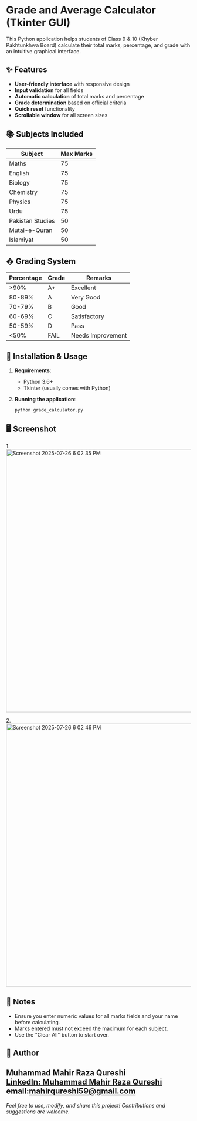 # Grade and Average Calculator (Tkinter GUI)

This Python application helps students of Class 9 & 10 (Khyber Pakhtunkhwa Board) calculate their total marks, percentage, and grade with an intuitive graphical interface.

## ✨ Features

- **User-friendly interface** with responsive design
- **Input validation** for all fields
- **Automatic calculation** of total marks and percentage
- **Grade determination** based on official criteria
- **Quick reset** functionality
- **Scrollable window** for all screen sizes

## 📚 Subjects Included

| Subject        | Max Marks |
|----------------|-----------|
| Maths          | 75        |
| English        | 75        |
| Biology        | 75        |
| Chemistry      | 75        |
| Physics        | 75        |
| Urdu           | 75        |
| Pakistan Studies | 50      |
| Mutal-e-Quran  | 50        |
| Islamiyat      | 50        |

## � Grading System

Percentage | Grade | Remarks
-----------|-------|---------
≥90%       | A+    | Excellent
80-89%     | A     | Very Good  
70-79%     | B     | Good
60-69%     | C     | Satisfactory
50-59%     | D     | Pass
<50%       | FAIL  | Needs Improvement

## 🚀 Installation & Usage

1. **Requirements**:
   - Python 3.6+
   - Tkinter (usually comes with Python)

2. **Running the application**:
   ```bash
   python grade_calculator.py

## 🖥️ Screenshot

1.<img width="1365" height="718" alt="Screenshot 2025-07-26 6 02 35 PM" src="https://github.com/user-attachments/assets/14c01ef2-9acc-4445-866f-8e5cf106250d" />

2.<img width="1365" height="718" alt="Screenshot 2025-07-26 6 02 46 PM" src="https://github.com/user-attachments/assets/88c4bff6-f057-4675-89b0-6f126361d0e9" />


## 📝 Notes

- Ensure you enter numeric values for all marks fields and your name before calculating.
- Marks entered must not exceed the maximum for each subject.
- Use the "Clear All" button to start over.

## 👤 Author

**Muhammad Mahir Raza Qureshi**  
[LinkedIn: Muhammad Mahir Raza Qureshi](https://www.linkedin.com/in/muhammad-mahir-raza-qureshi)
email:mahirqureshi59@gmail.com
---

*Feel free to use, modify, and share this project! Contributions and suggestions are welcome.*
